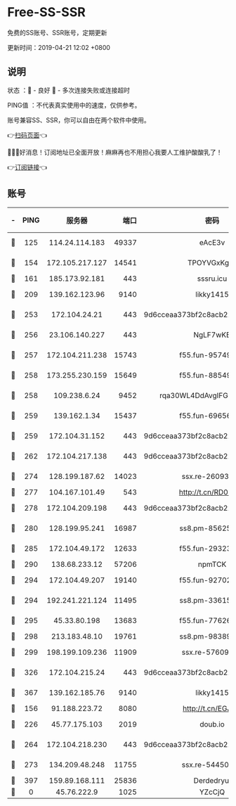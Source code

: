 # Free-SS-SSR

免费的SS账号、SSR账号，定期更新

更新时间：2019-04-21 12:02 +0800

## 说明

状态     ：🙂 - 良好 🙁 - 多次连接失败或连接超时

PING值   ：不代表真实使用中的速度，仅供参考。

账号兼容SS、SSR，你可以自由在两个软件中使用。

👉[扫码页面](https://liesauer.github.io/Free-SS-SSR/)👈

🎉🎉🎉好消息！订阅地址已全面开放！麻麻再也不用担心我要人工维护酸酸乳了！

👉[订阅链接](https://www.liesauer.net/yogurt/subscribe?ACCESS_TOKEN=DAYxR3mMaZAsaqUb)👈

## 账号

|-|PING|服务器|端口|密码|加密方式|区域|
|:----:|:----:|:-----:|-----:|:----:|:----:|:----:|
|🙂|125|114.24.114.183|49337|eAcE3v|chacha20-ietf|TW|
|🙂|154|172.105.217.127|14541|TPOYVGxKglpi|aes-256-cfb|JP|
|🙂|161|185.173.92.181|443|sssru.icu|rc4-md5|RU|
|🙂|209|139.162.123.96|9140|likky1415|aes-256-cfb|JP|
|🙂|253|172.104.24.21|443|9d6cceaa373bf2c8acb22e60b6a58be6|aes-256-cfb|US|
|🙂|256|23.106.140.227|443|NgLF7wKB|aes-256-cfb|US|
|🙂|257|172.104.211.238|15743|f55.fun-95749894|aes-256-cfb|US|
|🙂|258|173.255.230.159|15649|f55.fun-88549751|aes-256-cfb|US|
|🙂|258|109.238.6.24|9452|rqa30WL4DdAvgIFG6Fs3znzTa|aes-256-cfb|FR|
|🙂|259|139.162.1.34|15437|f55.fun-69656616|aes-256-cfb|SG|
|🙂|259|172.104.31.152|443|9d6cceaa373bf2c8acb22e60b6a58be6|aes-256-cfb|US|
|🙂|262|172.104.217.138|443|9d6cceaa373bf2c8acb22e60b6a58be6|aes-256-cfb|US|
|🙂|274|128.199.187.62|14023|ssx.re-26093791|aes-256-cfb|SG|
|🙂|277|104.167.101.49|543|http://t.cn/RD0D7sx|rc4-md5|CA|
|🙂|278|172.104.209.198|443|9d6cceaa373bf2c8acb22e60b6a58be6|aes-256-cfb|US|
|🙂|280|128.199.95.241|16987|ss8.pm-85625063|aes-256-cfb|SG|
|🙂|285|172.104.49.172|12633|f55.fun-29323678|aes-256-cfb|SG|
|🙂|290|138.68.233.12|57206|npmTCK|rc4-md5|US|
|🙂|294|172.104.49.207|19140|f55.fun-92702028|aes-256-cfb|SG|
|🙂|294|192.241.221.124|11495|ss8.pm-33615619|aes-256-cfb|US|
|🙂|295|45.33.80.198|13683|f55.fun-77626498|aes-256-cfb|US|
|🙂|298|213.183.48.10|19761|ss8.pm-98389702|rc4-md5|RU|
|🙂|299|198.199.109.236|11909|ssx.re-57609890|aes-256-cfb|US|
|🙂|326|172.104.215.24|443|9d6cceaa373bf2c8acb22e60b6a58be6|aes-256-cfb|US|
|🙂|367|139.162.185.76|9140|likky1415|aes-256-cfb|DE|
|🙂|156|91.188.223.72|8080|http://t.cn/EGJIyrl|rc4-md5|RU|
|🙂|226|45.77.175.103|2019|doub.io|aes-128-ctr|SG|
|🙂|264|172.104.218.230|443|9d6cceaa373bf2c8acb22e60b6a58be6|aes-256-cfb|US|
|🙂|273|134.209.48.248|11755|ssx.re-54450918|aes-256-cfb|US|
|🙂|397|159.89.168.111|25836|Derdedryuj|chacha20|IN|
|🙁|0|45.76.222.9|1025|YZcCjQ|rc4-md5|JP|

